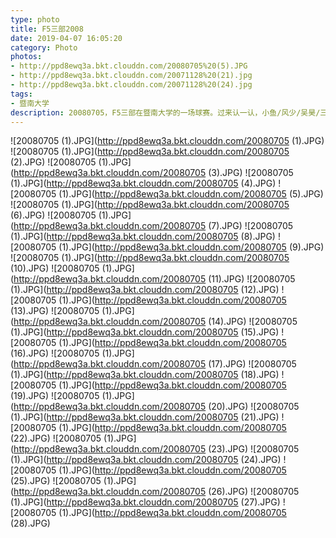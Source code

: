 ```yaml
---
type: photo
title: F5三部2008
date: 2019-04-07 16:05:20
category: Photo
photos:
- http://ppd8ewq3a.bkt.clouddn.com/20080705%20(5).JPG
- http://ppd8ewq3a.bkt.clouddn.com/20071128%20(21).jpg
- http://ppd8ewq3a.bkt.clouddn.com/20071128%20(24).jpg
tags:
- 暨南大学
description: 20080705，F5三部在暨南大学的一场球赛。过来认一认，小鱼/风少/吴昊/三火/来生缘 等等。木头那个时候居然隐约还有腹肌？。
---
```


![20080705 (1).JPG](http://ppd8ewq3a.bkt.clouddn.com/20080705 (1).JPG)
![20080705 (1).JPG](http://ppd8ewq3a.bkt.clouddn.com/20080705 (2).JPG)
![20080705 (1).JPG](http://ppd8ewq3a.bkt.clouddn.com/20080705 (3).JPG)
![20080705 (1).JPG](http://ppd8ewq3a.bkt.clouddn.com/20080705 (4).JPG)
![20080705 (1).JPG](http://ppd8ewq3a.bkt.clouddn.com/20080705 (5).JPG)
![20080705 (1).JPG](http://ppd8ewq3a.bkt.clouddn.com/20080705 (6).JPG)
![20080705 (1).JPG](http://ppd8ewq3a.bkt.clouddn.com/20080705 (7).JPG)
![20080705 (1).JPG](http://ppd8ewq3a.bkt.clouddn.com/20080705 (8).JPG)
![20080705 (1).JPG](http://ppd8ewq3a.bkt.clouddn.com/20080705 (9).JPG)
![20080705 (1).JPG](http://ppd8ewq3a.bkt.clouddn.com/20080705 (10).JPG)
![20080705 (1).JPG](http://ppd8ewq3a.bkt.clouddn.com/20080705 (11).JPG)
![20080705 (1).JPG](http://ppd8ewq3a.bkt.clouddn.com/20080705 (12).JPG)
![20080705 (1).JPG](http://ppd8ewq3a.bkt.clouddn.com/20080705 (13).JPG)
![20080705 (1).JPG](http://ppd8ewq3a.bkt.clouddn.com/20080705 (14).JPG)
![20080705 (1).JPG](http://ppd8ewq3a.bkt.clouddn.com/20080705 (15).JPG)
![20080705 (1).JPG](http://ppd8ewq3a.bkt.clouddn.com/20080705 (16).JPG)
![20080705 (1).JPG](http://ppd8ewq3a.bkt.clouddn.com/20080705 (17).JPG)
![20080705 (1).JPG](http://ppd8ewq3a.bkt.clouddn.com/20080705 (18).JPG)
![20080705 (1).JPG](http://ppd8ewq3a.bkt.clouddn.com/20080705 (19).JPG)
![20080705 (1).JPG](http://ppd8ewq3a.bkt.clouddn.com/20080705 (20).JPG)
![20080705 (1).JPG](http://ppd8ewq3a.bkt.clouddn.com/20080705 (21).JPG)
![20080705 (1).JPG](http://ppd8ewq3a.bkt.clouddn.com/20080705 (22).JPG)
![20080705 (1).JPG](http://ppd8ewq3a.bkt.clouddn.com/20080705 (23).JPG)
![20080705 (1).JPG](http://ppd8ewq3a.bkt.clouddn.com/20080705 (24).JPG)
![20080705 (1).JPG](http://ppd8ewq3a.bkt.clouddn.com/20080705 (25).JPG)
![20080705 (1).JPG](http://ppd8ewq3a.bkt.clouddn.com/20080705 (26).JPG)
![20080705 (1).JPG](http://ppd8ewq3a.bkt.clouddn.com/20080705 (27).JPG)
![20080705 (1).JPG](http://ppd8ewq3a.bkt.clouddn.com/20080705 (28).JPG)
